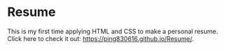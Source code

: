 # Resume

This is my first time applying HTML and CSS to make a personal resume. Click here to check it out: https://ping830616.github.io/Resume/.


